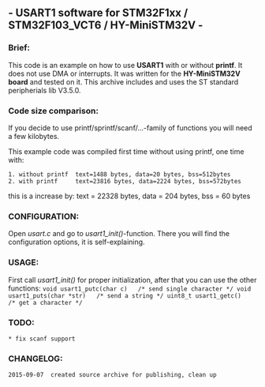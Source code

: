 ## - USART1 software for STM32F1xx / STM32F103_VCT6 / HY-MiniSTM32V -

### Brief:
This code is an example on how to use **USART1** with or without **printf**.
It does not use DMA or interrupts.
It was written for the **HY-MiniSTM32V board** and tested on it.
This archive includes and uses the ST standard peripherials lib V3.5.0.

### Code size comparison:
If you decide to use printf/sprintf/scanf/...-family of functions
you will need a few kilobytes.

This example code was compiled first time without using printf, one time with:

	1. without printf  text=1488 bytes, data=20 bytes, bss=512bytes
	2. with printf     text=23816 bytes, data=2224 bytes, bss=572bytes

this is a increase by: text = 22328 bytes, data = 204 bytes, bss  = 60 bytes


### CONFIGURATION:
Open *usart.c* and go to *usart1_init()*-function. There you will find the 
configuration options, it is self-explaining.

### USAGE:
First call *usart1_init()* for proper initialization, after that you can use
the other functions:
`
	 void usart1_putc(char c)	/* send single character */
	 void usart1_puts(char *str)   /* send a string */
	 uint8_t usart1_getc()		/* get a character */
`

### TODO:
	* fix scanf support

### CHANGELOG:
	2015-09-07  created source archive for publishing, clean up
